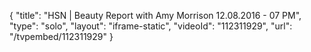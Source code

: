 {
    "title": "HSN | Beauty Report with Amy Morrison 12.08.2016 - 07 PM",
    "type": "solo",
    "layout": "iframe-static",
    "videoId": "112311929",
    "url": "\/tvpembed\/112311929"
}